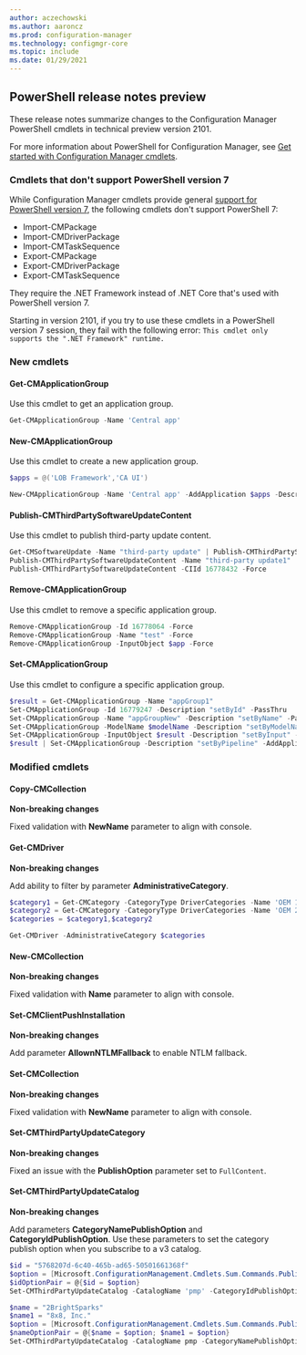 ```yaml
---
author: aczechowski
ms.author: aaroncz
ms.prod: configuration-manager
ms.technology: configmgr-core
ms.topic: include
ms.date: 01/29/2021
---
```


## <a name="bkmk_powershell"></a> PowerShell release notes preview

<!--8905809-->

These release notes summarize changes to the Configuration Manager PowerShell cmdlets in technical preview version 2101.

For more information about PowerShell for Configuration Manager, see [Get started with Configuration Manager cmdlets](/powershell/sccm/overview).

### Cmdlets that don't support PowerShell version 7

<!-- 6337796 -->
While Configuration Manager cmdlets provide general [support for PowerShell version 7](/powershell/sccm/overview#support-for-powershell-version-7), the following cmdlets don't support PowerShell 7:

- Import-CMPackage
- Import-CMDriverPackage
- Import-CMTaskSequence
- Export-CMPackage
- Export-CMDriverPackage
- Export-CMTaskSequence

They require the .NET Framework instead of .NET Core that's used with PowerShell version 7.

Starting in version 2101, if you try to use these cmdlets in a PowerShell version 7 session, they fail with the following error: `This cmdlet only supports the ".NET Framework" runtime.`

### New cmdlets

#### Get-CMApplicationGroup

Use this cmdlet to get an application group.

```powershell
Get-CMApplicationGroup -Name 'Central app'
```

#### New-CMApplicationGroup

Use this cmdlet to create a new application group.

```powershell
$apps = @('LOB Framework','CA UI')

New-CMApplicationGroup -Name 'Central app' -AddApplication $apps -Description 'Central app group' -Publisher 'Contoso IT' -SoftwareVersion '1.1.2' -ReleaseDate (Get-Date) -AddOwner 'jqpublic' -AddSupportContact 'jdoe' -LocalizedAppGroupName 'Central app'
```

#### Publish-CMThirdPartySoftwareUpdateContent

Use this cmdlet to publish third-party update content.

```powershell
Get-CMSoftwareUpdate -Name "third-party update" | Publish-CMThirdPartySoftwareUpdateContent
Publish-CMThirdPartySoftwareUpdateContent -Name "third-party update1"
Publish-CMThirdPartySoftwareUpdateContent -CIId 16778432 -Force
```

#### Remove-CMApplicationGroup

Use this cmdlet to remove a specific application group.

```powershell
Remove-CMApplicationGroup -Id 16778064 -Force
Remove-CMApplicationGroup -Name "test" -Force
Remove-CMApplicationGroup -InputObject $app -Force
```

#### Set-CMApplicationGroup

Use this cmdlet to configure a specific application group.

```powershell
$result = Get-CMApplicationGroup -Name "appGroup1"
Set-CMApplicationGroup -Id 16779247 -Description "setById" -PassThru
Set-CMApplicationGroup -Name "appGroupNew" -Description "setByName" -PassThru
Set-CMApplicationGroup -ModelName $modelName -Description "setByModelName" -PassThru
Set-CMApplicationGroup -InputObject $result -Description "setByInput" -RemoveApplication $removeApp -PassThru
$result | Set-CMApplicationGroup -Description "setByPipeline" -AddApplication $removeApp -PassThru
```

### Modified cmdlets

#### Copy-CMCollection

**Non-breaking changes**

Fixed validation with **NewName** parameter to align with console.

#### Get-CMDriver

**Non-breaking changes**

Add ability to filter by parameter **AdministrativeCategory**.

```powershell
$category1 = Get-CMCategory -CategoryType DriverCategories -Name 'OEM 1'
$category2 = Get-CMCategory -CategoryType DriverCategories -Name 'OEM 2'
$categories = $category1,$category2

Get-CMDriver -AdministrativeCategory $categories
```

#### New-CMCollection

**Non-breaking changes**

Fixed validation with **Name** parameter to align with console.

#### Set-CMClientPushInstallation

**Non-breaking changes**

Add parameter **AllownNTLMFallback** to enable NTLM fallback.

#### Set-CMCollection

**Non-breaking changes**

Fixed validation with **NewName** parameter to align with console.

#### Set-CMThirdPartyUpdateCategory

**Non-breaking changes**

Fixed an issue with the **PublishOption** parameter set to `FullContent`.

#### Set-CMThirdPartyUpdateCatalog

**Non-breaking changes**

Add parameters **CategoryNamePublishOption** and **CategoryIdPublishOption**. Use these parameters to set the category publish option when you subscribe to a v3 catalog.

```powershell
$id = "5768207d-6c40-465b-ad65-50501661368f"
$option = [Microsoft.ConfigurationManagement.Cmdlets.Sum.Commands.PublishOptionType]::MetadataOnly
$idOptionPair = @{$id = $option}
Set-CMThirdPartyUpdateCatalog -CatalogName 'pmp' -CategoryIdPublishOption $idOptionPair -Subscribe -Force
```

```powershell
$name = "2BrightSparks"
$name1 = "8x8, Inc."
$option = [Microsoft.ConfigurationManagement.Cmdlets.Sum.Commands.PublishOptionType]::MetadataOnly
$nameOptionPair = @{$name = $option; $name1 = $option}
Set-CMThirdPartyUpdateCatalog -CatalogName pmp -CategoryNamePublishOption $nameOptionPair -Subscribe -Force
```
